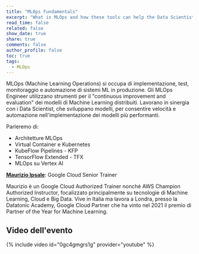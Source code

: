 ```yaml
---
title: "MLOps Fundamentals"
excerpt: "What is MLOps and how these tools can help the Data Scientists?"
read_time: false
related: false
show_date: true
share: true
comments: false
author_profile: false
toc: true
tags:
  - MLOps
---
```


MLOps (Machine Learning Operations) si occupa di implementazione, test, monitoraggio e automazione di sistemi ML in produzione. 
Gli MLOps Engineer utilizzano strumenti per il "continuous improvement and evaluation" dei modelli di Machine Learning distribuiti. Lavorano in sinergia con i Data Scientist, che sviluppano modelli, per consentire velocità e automazione nell'implementazione dei modelli più performanti.

Parleremo di:

- Architetture MLOps
- Virtual Container e Kubernetes
- KubeFlow Pipelines - KFP
- TensorFlow Extended - TFX
- MLOps su Vertex AI

**[Maurizio Ipsale](https://www.linkedin.com/in/maurizioipsale/)**: Google Cloud Senior Trainer

Maurizio è un Google Cloud Authorized Trainer nonché AWS Champion Authorized Instructor, focalizzato principalmente su tecnologie di Machine Learning, Cloud e Big Data. Vive in Italia ma lavora a Londra, presso la Datatonic Academy, Google Cloud Partner che ha vinto nel 2021 il premio di Partner of the Year for Machine Learning. 

## Video dell'evento

{% include video id="0gc4gmgrs1g" provider="youtube" %}
